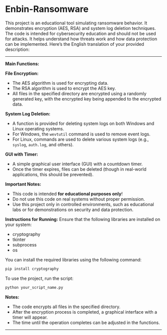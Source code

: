 # Enbin-Ransomware
This project is an educational tool simulating ransomware behavior. It demonstrates encryption (AES, RSA) and system log deletion techniques. The code is intended for cybersecurity education and should not be used for attacks. It helps understand how threats work and how data protection can be implemented.
Here’s the English translation of your provided description:

---

**Main Functions:**

**File Encryption:**
- The AES algorithm is used for encrypting data.
- The RSA algorithm is used to encrypt the AES key.
- All files in the specified directory are encrypted using a randomly generated key, with the encrypted key being appended to the encrypted data.

**System Log Deletion:**
- A function is provided for deleting system logs on both Windows and Linux operating systems.
- For Windows, the `wevtutil` command is used to remove event logs.
- For Linux, commands are used to delete various system logs (e.g., `syslog`, `auth.log`, and others).

**GUI with Timer:**
- A simple graphical user interface (GUI) with a countdown timer.
- Once the timer expires, files can be deleted (though in real-world applications, this should be prevented).

**Important Notes:**
- This code is intended **for educational purposes only**!
- Do not use this code on real systems without proper permission.
- Use this project only in controlled environments, such as educational labs or for demonstrations on security and data protection.

**Instructions for Running:**
Ensure that the following libraries are installed on your system:
- cryptography
- tkinter
- subprocess
- os

You can install the required libraries using the following command:

```bash
pip install cryptography
```

To use the project, run the script:

```bash
python your_script_name.py
```

**Notes:**
- The code encrypts all files in the specified directory.
- After the encryption process is completed, a graphical interface with a timer will appear.
- The time until the operation completes can be adjusted in the functions.

---
